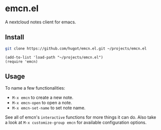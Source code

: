 # emcn.el
A nextcloud notes client for emacs.

## Install

```bash
git clone https://github.com/hugot/emcn.el.git ~/projects/emcn.el
```

```elisp
(add-to-list 'load-path "~/projects/emcn.el")
(require 'emcn)
```

## Usage
To name a few functionalities:

- `M-x emcn` to create a new note.
- `M-x emcn-open` to open a note.
- `M-x emcn-set-name` to set note name.

See all of emcn's `interactive` functions for more things it can do. Also take a
look at `M-x customize-group emcn` for available configuration options.
